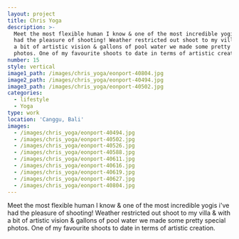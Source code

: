 ```yaml
---
layout: project
title: Chris Yoga
description: >-
  Meet the most flexible human I know & one of the most incredible yogis i've
  had the pleasure of shooting! Weather restricted out shoot to my villa & with
  a bit of artistic vision & gallons of pool water we made some pretty special
  photos. One of my favourite shoots to date in terms of artistic creation.
number: 15
style: vertical
image1_path: /images/chris_yoga/eonport-40804.jpg
image2_path: /images/chris_yoga/eonport-40494.jpg
image3_path: /images/chris_yoga/eonport-40502.jpg
categories:
  - lifestyle
  - Yoga
type: work
location: 'Canggu, Bali'
images:
  - /images/chris_yoga/eonport-40494.jpg
  - /images/chris_yoga/eonport-40502.jpg
  - /images/chris_yoga/eonport-40526.jpg
  - /images/chris_yoga/eonport-40588.jpg
  - /images/chris_yoga/eonport-40611.jpg
  - /images/chris_yoga/eonport-40616.jpg
  - /images/chris_yoga/eonport-40619.jpg
  - /images/chris_yoga/eonport-40627.jpg
  - /images/chris_yoga/eonport-40804.jpg
---
```


Meet the most flexible human I know & one of the most incredible yogis i've had the pleasure of shooting! Weather restricted out shoot to my villa & with a bit of artistic vision & gallons of pool water we made some pretty special photos. One of my favourite shoots to date in terms of artistic creation.&nbsp;
